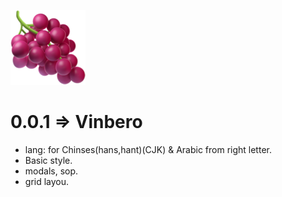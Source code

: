 <!-- grape => vinbero -->
![vinbero](core/make/logo.png)

# 0.0.1 => Vinbero
- lang: for Chinses(hans,hant)(CJK) & Arabic from right letter.
- Basic style.
- modals, sop.
- grid layou.